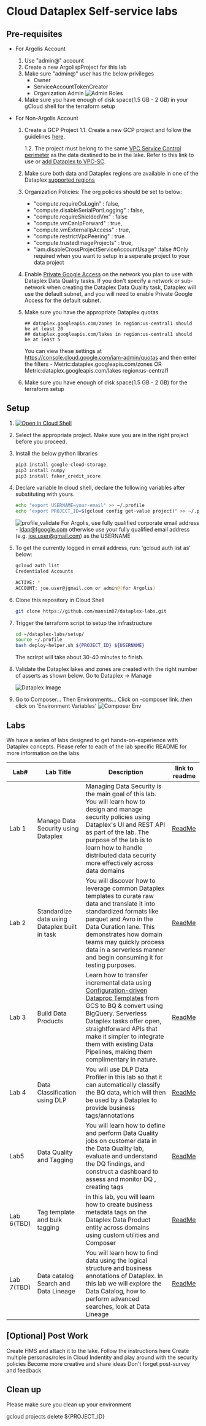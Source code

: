 # Cloud Dataplex Self-service labs

## Pre-requisites


- For Argolis Account
    1. Use "admin@" account 
    2. Create a new ArgolispProject for this lab 
    3. Make sure "admin@" user has the below privileges
        - Owner
        - ServiceAccountTokenCreator
        - Organization Admin 
        ![Admin Roles](/setup/resources/code_artifacts/imgs/admin_roles.png)
    4. Make sure you have enough of disk space(1.5 GB - 2 GB) in your gCloud shell for the terraform setup 

- For Non-Argolis Account 
    1.  Create a GCP Project 
        1.1. Create a new GCP project and follow the guidelines [here](https://cloud.google.com/dataplex/docs/best-practices#choose_project). 
    
        1.2. The project must belong to the same [VPC Service Control perimeter](https://cloud.google.com/vpc-service-controls/docs/service-perimeters) as the data destined to be in the lake. Refer to this link to use or [add Dataplex to VPC-SC](https://cloud.google.com/dataplex/docs/vpc-sc). 
         
    2. Make sure both data and Dataplex regions are available in one of the Dataplex [supported regions](https://cloud.google.com/dataplex/docs/locations?hl=en_US)
    3. Organization Policies: 
        The org policies should be set to below:

        - "compute.requireOsLogin" : false,
        - "compute.disableSerialPortLogging" : false,
        - "compute.requireShieldedVm" : false
        - "compute.vmCanIpForward" : true,
        - "compute.vmExternalIpAccess" : true,
        - "compute.restrictVpcPeering" : true
        - "compute.trustedImageProjects" : true,
        - "iam.disableCrossProjectServiceAccountUsage" :false #Only required when you want to setup in a seperate project to your data project 

    4. Enable [Private Google Access](https://cloud.google.com/vpc/docs/configure-private-google-access#config-pga) on the network you plan to use with Dataplex Data Quality tasks. If you don't specify a network or sub-network when creating the Dataplex Data Quality task, Dataplex will use the default subnet, and you will need to enable Private Google Access for the default subnet.

    5. Make sure you have the appropriate Dataplex quotas 
        ```
        ## dataplex.googleapis.com/zones in region:us-central1 should be at least 20
        ## dataplex.googleapis.com/lakes in region:us-central1 should be at least 5

        ```
        You can view these settings at https://console.cloud.google.com/iam-admin/quotas and then enter the filters - Metric:dataplex.googleapis.com/zones OR Metric:dataplex.googleapis.com/lakes region:us-central1 
    6. Make sure you have enough of disk space(1.5 GB - 2 GB)  for the terraform setup 

## Setup

1. [![Open in Cloud Shell](http://gstatic.com/cloudssh/images/open-btn.svg)](https://console.cloud.google.com/cloudshell/editor)

2. Select the appropriate project. Make sure you are in the right project before you proceed. 

3. Install the below python libraries 

    ```bash
    pip3 install google-cloud-storage
    pip3 install numpy 
    pip3 install faker_credit_score
    ```

4. Declare variable 
In cloud shell, declare the following variables after substituting with yours.

    ```bash
    echo "export USERNAME=your-email" >> ~/.profile
    echo "export PROJECT_ID=$(gcloud config get-value project)" >> ~/.profile
    ```
    ![profile_validate](/setup/resources/code_artifacts/imgs/profile-validate.png)
For Argolis, use fully qualified corporate email address - ldap@fgoogle.com otherwise use your fully qualified email address (e.g. joe.user@gmail.com) as the USERNAME

5. To get the currently logged in email address, run: 'gcloud auth list as' below:

    ```bash 
    gcloud auth list
    Credentialed Accounts

    ACTIVE: *
    ACCOUNT: joe.user@jgmail.com or admin@(for Argolis)
    ```

6. Clone this repository in Cloud Shell
   ```bash 
   git clone https://github.com/mansim07/dataplex-labs.git
   ```

7. Trigger the terraform script to setup the infrastructure 

    ```bash 
    cd ~/dataplex-labs/setup/
    source ~/.profile
    bash deploy-helper.sh ${PROJECT_ID} ${USERNAME}
    ```
    The scrirpt will take about 30-40 minutes to finish.

8. Validate the Dataplex lakes and zones are created with the right number of asserts as shown below. Go to Dataplex -> Manage
 
    ![Dataplex Image](setup/resources/code_artifacts/imgs/Dataplex-ui.png)

9. Go to Composer… Then Environments…  Click on <your-project-id>-composer link..then click on 'Environment Variables'
    ![Composer Env](setup/resources/code_artifacts/imgs/Composer-env.png)


## Labs 

We have a series of labs designed to get hands-on-experience with Dataplex concepts. Please refer to each of the lab specific README for more information on the labs

| Lab# | Lab Title | Description | link to readme |
| ------------- | ------------- | ------------- | ------------- |
| Lab 1  | Manage Data Security using Dataplex  | Managing Data Security is the main goal of this lab. You will learn how to design and manage security policies using Dataplex's UI and REST API as part of the lab. The purpose of the lab is to learn how to handle distributed data security more effectively across data domains| [ReadMe](https://github.com/mansim07/dataplex-labs/blob/main/lab1/README.md)  |
| Lab 2  | Standardize data using Dataplex built in task | You will discover how to leverage common Dataplex templates to curate raw data and translate it into standardized formats like parquet and Avro in the Data Curation lane. This demonstrates how domain teams may quickly process data in a serverless manner and begin consuming it for testing purposes.|[ReadMe](https://github.com/mansim07/dataplex-labs/tree/main/lab2)  |
| Lab 3  | Build Data Products |Learn how to transfer incremental data using [Configuration-driven Dataproc Templates](https://github.com/GoogleCloudPlatform/dataproc-templates) from GCS to BQ & convert using BigQuery. Serverless Dataplex tasks offer open, straightforward APIs that make it simpler to integrate them with existing Data Pipelines, making them complimentary in nature. | [ReadMe](https://github.com/mansim07/dataplex-labs/blob/main/lab3/README.md)  |
| Lab 4 | Data Classification using DLP | You will use DLP Data Profiler in this lab so that it can automatically classify the BQ data, which will then be used by a Dataplex  to provide business tags/annotations | [ReadMe](https://github.com/mansim07/dataplex-labs/tree/main/lab4) |
| Lab5 | Data Quality and Tagging| You will learn how to define and perform Data Quality jobs on customer data in the Data Quality lab, evaluate and understand the DQ findings, and construct a dashboard to assess and monitor DQ , creating tags |[ReadMe](https://github.com/mansim07/dataplex-labs/tree/main/lab5#readme) |
| Lab 6(TBD) | Tag template and bulk tagging | In this lab, you will learn how to create business metadata tags on the Dataplex Data Product entity across domains using custom utilities and Composer  |[ReadMe](https://github.com/mansim07/dataplex-labs/tree/main/lab6#readme) | 
| Lab 7(TBD) | Data catalog Search and Data Lineage| You will learn how to find data using the logical structure and business annotations of Dataplex. In this lab we will explore the Data Catalog, how to perform advanced searches, look at Data Lineage| [ReadMe](https://github.com/mansim07/dataplex-labs/tree/main/lab7) | 


## [Optional] Post Work
Create HMS and attach it to the lake. Follow the instructions here
Create multiple personas/roles in Cloud Indentity and play around with the security policies
Become more creative and share ideas
Don't forget post-survey and feedback

## Clean up
Please make sure you clean up your environment

gcloud projects delete ${PROJECT_ID}